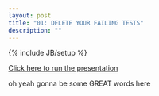 ```yaml
---
layout: post
title: "01: DELETE YOUR FAILING TESTS"
description: ""
---
```

{% include JB/setup %}

[Click here to run the presentation](01_delete_failing_tests/00.html)

oh yeah gonna be some GREAT words here
